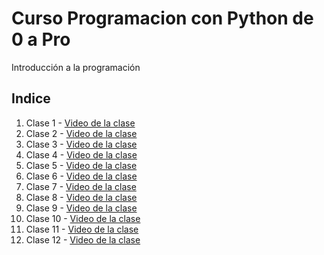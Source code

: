 # Curso Programacion con Python de 0 a Pro
Introducción a la programación


## Indice 

1. Clase 1 - [Video de la clase](https://youtu.be/vQUCUdI3HKw)
2. Clase 2 - [Video de la clase](https://youtu.be/Yig0ZZ6k6Pc)
3. Clase 3 - [Video de la clase](https://youtu.be/3UIkkmbMvd4)
4. Clase 4 - [Video de la clase](https://youtu.be/g8kjVUo0z3o)
5. Clase 5 - [Video de la clase](https://youtu.be/oGZE8rPF9EI)
6. Clase 6 - [Video de la clase](https://youtu.be/ZzeBs1iS6Ds)
7. Clase 7 - [Video de la clase](https://youtu.be/7xwRz-730P4)
8. Clase 8 - [Video de la clase](https://youtu.be/Q8jTloBDiEw)
9. Clase 9 - [Video de la clase](https://youtu.be/WkyLrEha_aw)
10. Clase 10 - [Video de la clase](https://youtu.be/rT7bWyn2LkU)
11. Clase 11 - [Video de la clase](https://youtu.be/nLaRAElCF00)
12. Clase 12 - [Video de la clase](https://youtu.be/cOPGXQOSClY)